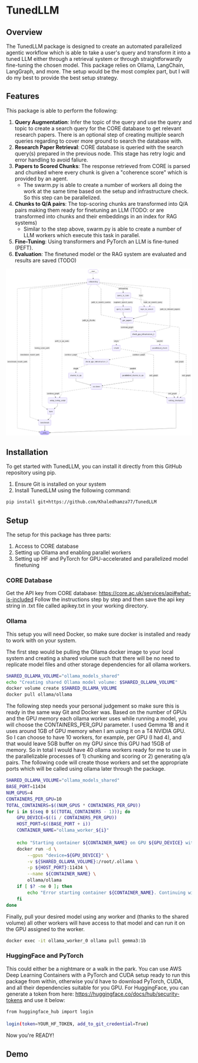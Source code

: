 # TunedLLM

## Overview
The TunedLLM package is designed to create an automated parallelized agentic workflow which is able to take a user's query and transform it into a tuned LLM either through a retrieval system or through straightforwardly fine-tuning the chosen model. This package relies on Ollama, LangChain, LangGraph, and more. The setup would be the most complex part, but I will do my best to provide the best setup strategy.

## Features
This package is able to perform the following:
1. **Query Augmentation**: Infer the topic of the query and use the query and topic to create a search query for the CORE database to get relevant research papers. There is an optional step of creating multiple search queries regarding to cover more ground to search the database with.
2. **Research Paper Retrieval**: CORE database is queried with the search query(s) prepared in the previous node. This stage has retry logic and error handling to avoid faliure.
3. **Papers to Scored Chunks**: The response retrieved from CORE is parsed and chunked where every chunk is given a "coherence score" which is provided by an agent.
    - The swarm.py is able to create a number of workers all doing the work at the same time based on the setup and infrastructure check. So this step can be parallelized.
4. **Chunks to Q/A pairs**: The top-scoring chunks are transformed into Q/A pairs making them ready for finetuning an LLM (TODO: or are transformed into chunks and their embeddings in an index for RAG systems)
    - Similar to the step above, swarm.py is able to create a number of LLM workers which execute this task in parallel.
6. **Fine-Tuning**: Using transformers and PyTorch an LLM is fine-tuned (PEFT).
5. **Evaluation**: The finetuned model or the RAG system are evaluated and results are saved (TODO)

![Alt text](./graph.png)

## Installation
To get started with TunedLLM, you can install it directly from this GitHub repository using pip.
1. Ensure Git is installed on your system
2. Install TunedLLM using the following command:
```bash
pip install git+https://github.com/Khaledhamza77/TunedLLM
```

## Setup
The setup for this package has three parts:
1. Access to CORE database
2. Setting up Ollama and enabling parallel workers
3. Setting up HF and PyTorch for GPU-accelerated and parallelized model finetuning

### CORE Database
Get the API key from CORE database: https://core.ac.uk/services/api#what-is-included
Follow the instructions step by step and then save the api key string in .txt file called apikey.txt in your working directory.

### Ollama
This setup you will need Docker, so make sure docker is installed and ready to work with on your system.

The first step would be pulling the Ollama docker image to your local system and creating a shared volume such that there will be no need to replicate model files and other storage dependencies for all ollama workers.
```bash
SHARED_OLLAMA_VOLUME="ollama_models_shared"
echo "Creating shared Ollama model volume: $SHARED_OLLAMA_VOLUME"
docker volume create $SHARED_OLLAMA_VOLUME
docker pull ollama/ollama
```
The following step needs your personal judgement so make sure this is ready in the same way Git and Docker was. Based on the number of GPUs and the GPU memory each ollama worker uses while running a model, you will choose the CONTAINERS_PER_GPU parameter. I used Gemma 1B and it uses around 1GB of GPU memory when I am using it on a T4 NVIDIA GPU. So I can choose to have 10 workers, for example, per GPU (I had 4), and that would leave 5GB buffer on my GPU since this GPU had 15GB of memory. So in total I would have 40 ollama workers ready for me to use in the parallelizable processes of 1) chunking and scoring or 2) generating q/a pairs. The following code will create those workers and set the appropriate ports which will be called using ollama later through the package.
```bash
SHARED_OLLAMA_VOLUME="ollama_models_shared"
BASE_PORT=11434
NUM_GPUS=4
CONTAINERS_PER_GPU=10
TOTAL_CONTAINERS=$((NUM_GPUS * CONTAINERS_PER_GPU))
for i in $(seq 0 $((TOTAL_CONTAINERS - 1))); do
    GPU_DEVICE=$((i / CONTAINERS_PER_GPU))
    HOST_PORT=$((BASE_PORT + i))
    CONTAINER_NAME="ollama_worker_${i}"

    echo "Starting container ${CONTAINER_NAME} on GPU ${GPU_DEVICE} with host port ${HOST_PORT}..."
    docker run -d \
        --gpus "device=${GPU_DEVICE}" \
        -v ${SHARED_OLLAMA_VOLUME}:/root/.ollama \
        -p ${HOST_PORT}:11434 \
        --name ${CONTAINER_NAME} \
        ollama/ollama
    if [ $? -ne 0 ]; then
        echo "Error starting container ${CONTAINER_NAME}. Continuing with others."
    fi
done
```
Finally, pull your desired model using any worker and (thanks to the shared volume) all other workers will have access to that model and can run it on the GPU assigned to the worker.
```bash
docker exec -it ollama_worker_0 ollama pull gemma3:1b
```

### HuggingFace and PyTorch
This could either be a nightmare or a walk in the park. You can use AWS Deep Learning Containers with a PyTorch and CUDA setup ready to run this package from within, otherwise you'd have to download PyTorch, CUDA, and all their dependencies suitable for you GPU. For HuggingFace, you can generate a token from here: https://huggingface.co/docs/hub/security-tokens and use it below:
```bash
from huggingface_hub import login
 
login(token=YOUR_HF_TOKEN, add_to_git_credential=True)
```
Now you're READY!

## Demo
